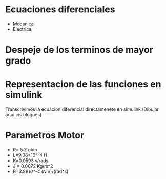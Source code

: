 # Ecuaciones diferenciales 

* Mecanica 
* Electrica
  
# Despeje de los terminos de mayor grado
# Representacion de las funciones en simulink

Transcrivimos la ecuacion diferencial directamenete en simulink
(Dibujar aqui los bloques)
	
# Parametros Motor
	
* R= 5.2 ohm
* L=9.38*10^-4 H
* K=0.0593 v/rads
* J = 0.0072 Kg/m^2
* B=3.89*10^-4 (N*m)/(rad*s)
